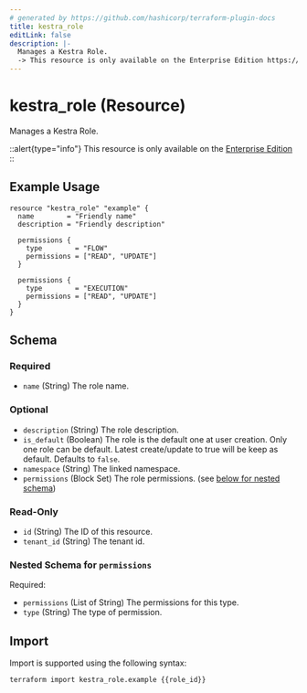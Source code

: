 ```yaml
---
# generated by https://github.com/hashicorp/terraform-plugin-docs
title: kestra_role
editLink: false
description: |-
  Manages a Kestra Role.
  -> This resource is only available on the Enterprise Edition https://kestra.io/enterprise
---
```


# kestra_role (Resource)

Manages a Kestra Role.

::alert{type="info"}
This resource is only available on the [Enterprise Edition](https://kestra.io/enterprise)
::

## Example Usage

```hcl
resource "kestra_role" "example" {
  name        = "Friendly name"
  description = "Friendly description"

  permissions {
    type        = "FLOW"
    permissions = ["READ", "UPDATE"]
  }

  permissions {
    type        = "EXECUTION"
    permissions = ["READ", "UPDATE"]
  }
}
```

<!-- schema generated by tfplugindocs -->
## Schema

### Required

- `name` (String) The role name.

### Optional

- `description` (String) The role description.
- `is_default` (Boolean) The role is the default one at user creation. Only one role can be default. Latest create/update to true will be keep as default. Defaults to `false`.
- `namespace` (String) The linked namespace.
- `permissions` (Block Set) The role permissions. (see [below for nested schema](#nestedblock--permissions))

### Read-Only

- `id` (String) The ID of this resource.
- `tenant_id` (String) The tenant id.

<a id="nestedblock--permissions"></a>
### Nested Schema for `permissions`

Required:

- `permissions` (List of String) The permissions for this type.
- `type` (String) The type of permission.

## Import

Import is supported using the following syntax:

```shell
terraform import kestra_role.example {{role_id}}
```
